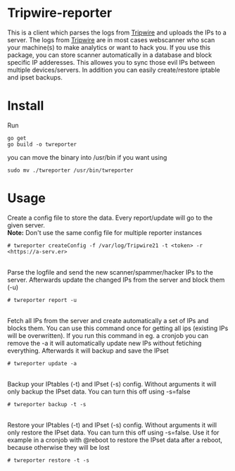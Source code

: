 # Tripwire-reporter
This is a client which parses the logs from [Tripwire](https://github.com/JojiiOfficial/Tripwire) and uploads the IPs to a server. The logs from [Tripwire](https://github.com/JojiiOfficial/Tripwire) are in most cases webscanner who scan your machine(s) to make analytics or want to hack you. If you use this package, you can store scanner automatically in a database and block specific IP adderesses. This allowes you to sync those evil IPs between multiple devices/servers. In addition you can easily create/restore iptable and ipset backups.

# Install
Run
```
go get
go build -o twreporter
```
you can move the binary into /usr/bin if you want using
```
sudo mv ./twreporter /usr/bin/twreporter
```

# Usage

Create a config file to store the data. Every report/update will go to the given server.<br>
<b>Note:</b> Don't use the same config file for multiple reporter instances
```
# twreporter createConfig -f /var/log/Tripwire21 -t <token> -r <https://a-serv.er>
```
<br>
Parse the logfile and send the new scanner/spammer/hacker IPs to the server. Afterwards update the changed IPs from the server and block them (-u)<br>

```
# twreporter report -u
```

<br>
Fetch all IPs from the server and create automatically a set of IPs and blocks them. You can use this command once for getting all ips (existing IPs will be overwritten). If you run this command in eg. a cronjob you can remove the -a it will automatically update new IPs without fetiching everything. Afterwards it will backup and save the IPset<br>

```
# twreporter update -a
```

<br>
Backup your IPtables (-t) and IPset (-s) config. Without arguments it will only backup the IPset data. You can turn this off using -s=false<br>

```
# twreporter backup -t -s
```

<br>
Restore your IPtables (-t) and IPset (-s) config. Without arguments it will only restore the IPset data. You can turn this off using -s=false. Use it for example in a cronjob with @reboot to restore the IPset data after a reboot, because otherwise they will be lost<br>

```
# twreporter restore -t -s
```

